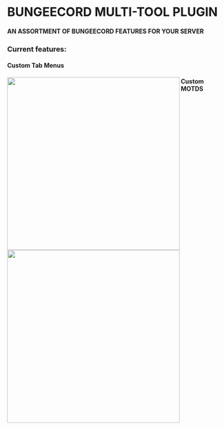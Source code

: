 # BUNGEECORD MULTI-TOOL PLUGIN
**AN ASSORTMENT OF BUNGEECORD FEATURES FOR YOUR SERVER**

### Current features:
#### Custom Tab Menus
<img align="left" width="400px" style="display:block;verticle-align:top;" src="https://i.imgur.com/QeWxkl5.png">




#### Custom MOTDS
<img align="left" width="400px" style="display:block;verticle-align:top;" src="https://i.imgur.com/jo0lj71.png">


